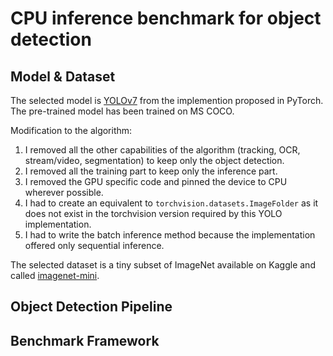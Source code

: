 # CPU inference benchmark for object detection

## Model & Dataset

The selected model is [YOLOv7](https://github.com/WongKinYiu/yolov7) from the implemention proposed in PyTorch.   
The pre-trained model has been trained on MS COCO.

Modification to the algorithm:
1. I removed all the other capabilities of the algorithm (tracking, OCR, stream/video, segmentation) to keep only the object detection.
2. I removed all the training part to keep only the inference part.
3. I removed the GPU specific code and pinned the device to CPU wherever possible.
4. I had to create an equivalent to `torchvision.datasets.ImageFolder` as it does not exist in the torchvision version required by this YOLO implementation.
5. I had to write the batch inference method because the implementation offered only sequential inference.

The selected dataset is a tiny subset of ImageNet available on Kaggle and called [imagenet-mini](https://www.kaggle.com/datasets/ifigotin/imagenetmini-1000).


## Object Detection Pipeline


## Benchmark Framework

